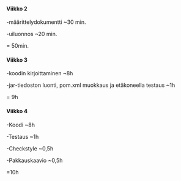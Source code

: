 #### Viikko 2
-määrittelydokumentti ~30 min.

-uiluonnos ~20 min.

= 50min.

#### Viikko 3
-koodin kirjoittaminen ~8h

-jar-tiedoston luonti, pom.xml muokkaus ja etäkoneella testaus ~1h

= 9h

#### Viikko 4

-Koodi ~8h

-Testaus ~1h

-Checkstyle ~0,5h

-Pakkauskaavio ~0,5h

=10h
